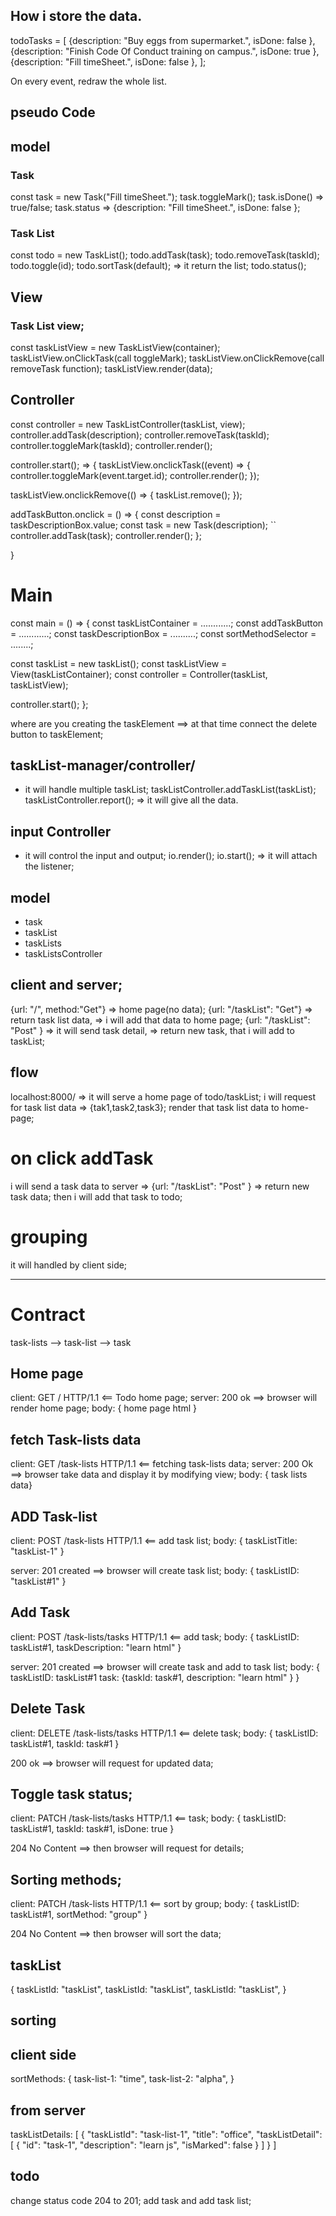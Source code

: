  ## How i store the data.
todoTasks = [
  {description: "Buy eggs from supermarket.", isDone: false },
  {description: "Finish Code Of Conduct training on campus.", isDone: true },
  {description: "Fill timeSheet.", isDone: false },
];

On every event, redraw the whole list.

## pseudo Code

## model
### Task
const task = new Task("Fill timeSheet.");
task.toggleMark();
task.isDone() => true/false;
task.status => {description: "Fill timeSheet.", isDone: false };

### Task List
const todo = new TaskList();
todo.addTask(task);
todo.removeTask(taskId);
todo.toggle(id);
todo.sortTask(default); => it return the list;
todo.status();

## View
### Task List view;

const taskListView = new TaskListView(container);
taskListView.onClickTask(call toggleMark);
taskListView.onClickRemove(call removeTask function);
taskListView.render(data);

## Controller
const controller = new TaskListController(taskList, view);
controller.addTask(description);
controller.removeTask(taskId);
controller.toggleMark(taskId);
controller.render();

controller.start(); => {
 taskListView.onclickTask((event) => {
   controller.toggleMark(event.target.id);
   controller.render();
  });

 taskListView.onclickRemove(() => {
  taskList.remove(); 
  });

   addTaskButton.onclick = () => {
   const description = taskDescriptionBox.value; 
   const task = new Task(description);
  `` controller.addTask(task);
   controller.render();
  };

}

# Main

const main = () => {
  const taskListContainer = ............;
  const addTaskButton = ............;
  const taskDescriptionBox = ..........; 
  const sortMethodSelector = ........;

  const taskList = new taskList();
  const taskListView = View(taskListContainer);
  const controller = Controller(taskList, taskListView);

  controller.start();
};


where are you creating the taskElement ==> at that time connect the delete button to 
taskElement;

## taskList-manager/controller/
- it will handle multiple taskList;
taskListController.addTaskList(taskList);
taskListController.report(); => it will give all the data.

## input Controller
- it will control the input and output;
io.render();
io.start(); => it will attach the listener;

## model
- task
- taskList
- taskLists
- taskListsController


## client and server;
{url: "/", method:"Get"} => home page(no data);
{url: "/taskList": "Get"} => return task list data, => i will add that data to home page;
{url: "/taskList": "Post" } => it will send task detail, => return new task, that i will add to taskList;

## flow 
localhost:8000/ => it will serve a home page of todo/taskList;
i will request for task list data => {tak1,task2,task3};
render that task list data to home-page;

# on click addTask
i will send a task data to server => {url: "/taskList": "Post" } => return new task data;
then i will add that task to todo;

# grouping 
it will handled by client side;

---------------------------------------------------------------------

# Contract
task-lists --> task-list --> task

## Home page
client: GET / HTTP/1.1 <== Todo home page;
server: 200 ok ==> browser will render home page;
body: {
  home page html
  }

## fetch Task-lists data
client: GET /task-lists HTTP/1.1 <== fetching task-lists data;
server: 200 Ok ==> browser take data and display it by modifying view;
body: { task lists data}

## ADD Task-list
client: POST /task-lists HTTP/1.1 <== add task list;
body: {
  taskListTitle: "taskList-1"
  } 

server: 201 created ==> browser will create task list;
body: {
  taskListID: "taskList#1"
  }

## Add Task
client: POST /task-lists/tasks HTTP/1.1 <== add task;
body: {
  taskListID: taskList#1,
 taskDescription: "learn html" 
}

server: 201 created ==> browser will create task and add to task list;
body: {
  taskListID: taskList#1
  task: {taskId: task#1, description: "learn html" }
  }

## Delete Task
client: DELETE /task-lists/tasks HTTP/1.1 <== delete task;
body: {
  taskListID: taskList#1,
  taskId: task#1
}

200 ok ==> browser will request for updated data;

## Toggle task status;
client: PATCH /task-lists/tasks HTTP/1.1 <==  task;
body: {
  taskListID: taskList#1,
  taskId: task#1,
  isDone: true
}

204 No Content ==> then browser will request for details; 

## Sorting methods;
client: PATCH /task-lists HTTP/1.1 <== sort by group;
body: {
  taskListID: taskList#1,
  sortMethod: "group"
}

204 No Content ==> then browser will sort the data; 


## taskList 
{
  taskListId: "taskList",
  taskListId: "taskList",
  taskListId: "taskList",
}

## sorting 

## client side 
sortMethods: {
task-list-1: "time",
task-list-2: "alpha",
}

## from server 
taskListDetails: [
  {
    "taskListId": "task-list-1",
    "title": "office",
    "taskListDetail": [
      {
        "id": "task-1",
        "description": "learn js",
        "isMarked": false
      }
    ]
  }
]

## todo
change status code 204 to 201; add task and add task list;
